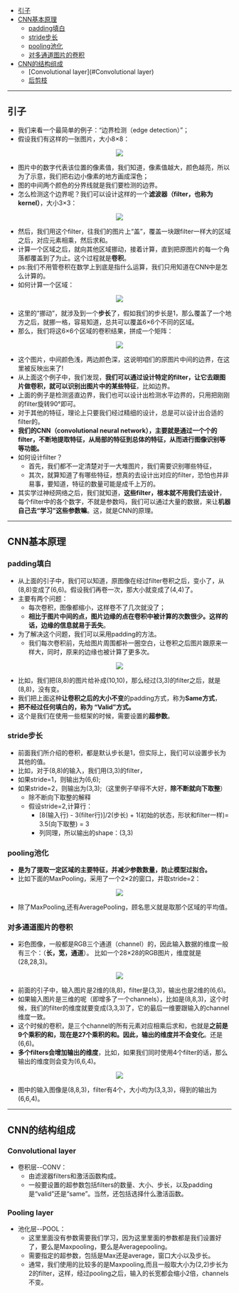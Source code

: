 <!-- TOC -->

- [引子](#引子)
- [CNN基本原理](#CNN基本原理)
  - [padding填白](#padding填白)
  - [stride步长](#stride步长)
  - [pooling池化](#pooling池化)
  - [对多通道图片的卷积](#对多通道图片的卷积)
- [CNN的结构组成](#CNN的结构组成)
  - [Convolutional layer](#Convolutional layer)
  - [后剪枝](#后剪枝)


<!-- /TOC-->
--------------------------------------------------

## 引子
- 我们来看一个最简单的例子：“边界检测（edge detection）”；
- 假设我们有这样的一张图片，大小8×8：

<div align="center"><img src="./picture/边界检测.png" height="" /></div>

- 图片中的数字代表该位置的像素值，我们知道，像素值越大，颜色越亮，所以为了示意，我们把右边小像素的地方画成深色；
- 图的中间两个颜色的分界线就是我们要检测的边界。
- 怎么检测这个边界呢？我们可以设计这样的一个**滤波器（filter，也称为kernel）**，大小3×3：

<div align="center"><img src="./picture/filter.png" height="" /></div>

- 然后，我们用这个filter，往我们的图片上“盖”，覆盖一块跟filter一样大的区域之后，对应元素相乘，然后求和。
- 计算一个区域之后，就向其他区域挪动，接着计算，直到把原图片的每一个角落都覆盖到了为止。这个过程就是**卷积**。
- ps:我们不用管卷积在数学上到底是指什么运算，我们只用知道在CNN中是怎么计算的。
- 如何计算一个区域：

<div align="center"><img src="./picture/卷积的计算方法.png" height="" /></div>

- 这里的“挪动”，就涉及到一个**步长**了，假如我们的步长是1，那么覆盖了一个地方之后，就挪一格，容易知道，总共可以覆盖6×6个不同的区域。
- 那么，我们将这6×6个区域的卷积结果，拼成一个矩阵：

<div align="center"><img src="./picture/卷积.png" height="" /></div>

- 这个图片，中间颜色浅，两边颜色深，这说明咱们的原图片中间的边界，在这里被反映出来了!
- 从上面这个例子中，我们发现，**我们可以通过设计特定的filter，让它去跟图片做卷积，就可以识别出图片中的某些特征**，比如边界。
- 上面的例子是检测竖直边界，我们也可以设计出检测水平边界的，只用把刚刚的filter旋转90°即可。
- 对于其他的特征，理论上只要我们经过精细的设计，总是可以设计出合适的filter的。
- **我们的CNN（convolutional neural network），主要就是通过一个个的filter，不断地提取特征，从局部的特征到总体的特征，从而进行图像识别等等功能。**
- 如何设计filter？
    - 首先，我们都不一定清楚对于一大堆图片，我们需要识别哪些特征，
    - 其次，就算知道了有哪些特征，想真的去设计出对应的filter，恐怕也并非易事，要知道，特征的数量可能是成千上万的。
- 其实学过神经网络之后，我们就知道，**这些filter，根本就不用我们去设计**，每个filter中的各个数字，不就是参数吗，我们可以通过大量的数据，来让**机器自己去“学习”这些参数嘛**。这，就是CNN的原理。

--------------------------------------------------

## CNN基本原理
### padding填白
- 从上面的引子中，我们可以知道，原图像在经过filter卷积之后，变小了，从(8,8)变成了(6,6)。假设我们再卷一次，那大小就变成了(4,4)了。
- 主要有两个问题：
    - 每次卷积，图像都缩小，这样卷不了几次就没了；
    - **相比于图片中间的点，图片边缘的点在卷积中被计算的次数很少。这样的话，边缘的信息就易于丢失**。
- 为了解决这个问题，我们可以采用padding的方法。
    - 我们每次卷积前，先给图片周围都补一圈空白，让卷积之后图片跟原来一样大，同时，原来的边缘也被计算了更多次。
    
<div align="center"><img src="./picture/padding.png" height="" /></div>

- 比如，我们把(8,8)的图片给补成(10,10)，那么经过(3,3)的filter之后，就是(8,8)，没有变。
- 我们把上面这种**让卷积之后的大小不变**的padding方式，称为**Same方式**，
- **把不经过任何填白的，称为 “Valid”方式。**
- 这个是我们在使用一些框架的时候，需要设置的**超参数**。

### stride步长
- 前面我们所介绍的卷积，都是默认步长是1，但实际上，我们可以设置步长为其他的值。
- 比如，对于(8,8)的输入，我们用(3,3)的filter，
- 如果stride=1，则输出为(6,6);
- 如果stride=2，则输出为(3,3);（这里例子举得不大好，**除不断就向下取整**）
    - 除不断向下取整的解释
    - 假设stride=2,计算行：
        - [8(输入行) - 3(filter行)]/2(步长) + 1(初始的状态，形状和filter一样)= 3.5(向下取整) = 3
        - 列同理，所以输出的shape：(3,3)

### pooling池化
- **是为了提取一定区域的主要特征，并减少参数数量，防止模型过拟合。**
- 比如下面的MaxPooling，采用了一个2×2的窗口，并取stride=2：
    
<div align="center"><img src="./picture/maxpooling.png" height="" /></div>  

- 除了MaxPooling,还有AveragePooling，顾名思义就是取那个区域的平均值。

### 对多通道图片的卷积
- 彩色图像，一般都是RGB三个通道（channel）的，因此输入数据的维度一般有三个：（**长，宽，通道**）。
比如一个28×28的RGB图片，维度就是(28,28,3)。

<div align="center"><img src="./picture/colorful.png" height="" /></div>  

- 前面的引子中，输入图片是2维的(8,8)，filter是(3,3)，输出也是2维的(6,6)。
- 如果输入图片是三维的呢（即增多了一个channels），比如是(8,8,3)，这个时候，我们的filter的维度就要变成(3,3,3)了，它的最后一维要跟输入的channel维度一致。
- 这个时候的卷积，是三个channel的所有元素对应相乘后求和，也就是**之前是9个乘积的和，现在是27个乘积的和。因此，输出的维度并不会变化**。还是(6,6)。
- **多个filters会增加输出的维度**，比如，如果我们同时使用4个filter的话，那么 输出的维度则会变为(6,6,4)。

<div align="center"><img src="./picture/filters.png" height="" /></div> 

- 图中的输入图像是(8,8,3)，filter有4个，大小均为(3,3,3)，得到的输出为(6,6,4)。

--------------------------------------------------
## CNN的结构组成
### Convolutional layer
- 卷积层--CONV：
    - 由滤波器filters和激活函数构成。
    - 一般要设置的超参数包括filters的数量、大小、步长，以及padding是“valid”还是“same”。当然，还包括选择什么激活函数。
    
### Pooling layer 
- 池化层--POOL：
    - 这里里面没有参数需要我们学习，因为这里里面的参数都是我们设置好了，要么是Maxpooling，要么是Averagepooling。
    - 需要指定的超参数，包括是Max还是average，窗口大小以及步长。
    - 通常，我们使用的比较多的是Maxpooling,而且一般取大小为(2,2)步长为2的filter，这样，经过pooling之后，输入的长宽都会缩小2倍，channels不变。

